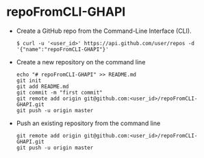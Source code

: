 # repoFromCLI-GHAPI

* Create a GitHub repo from the Command-Line Interface (CLI).

    `$ curl -u '<user_id>' https://api.github.com/user/repos -d '{"name":"repoFromCLI-GHAPI"}'`

* Create a new repository on the command line

    ```
    echo "# repoFromCLI-GHAPI" >> README.md
    git init
    git add README.md
    git commit -m "first commit"
    git remote add origin git@github.com:<user_id>/repoFromCLI-GHAPI.git
    git push -u origin master
    ```

* Push an existing repository from the command line

    ```
    git remote add origin git@github.com:<user_id>/repoFromCLI-GHAPI.git
    git push -u origin master
    ```
